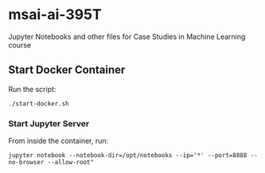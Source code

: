 # msai-ai-395T
Jupyter Notebooks and other files for Case Studies in Machine Learning course

## Start Docker Container

Run the script:

```
./start-docker.sh
```

### Start Jupyter Server

From inside the container, run:

```
jupyter notebook --notebook-dir=/opt/notebooks --ip='*' --port=8888 --no-browser --allow-root"
```